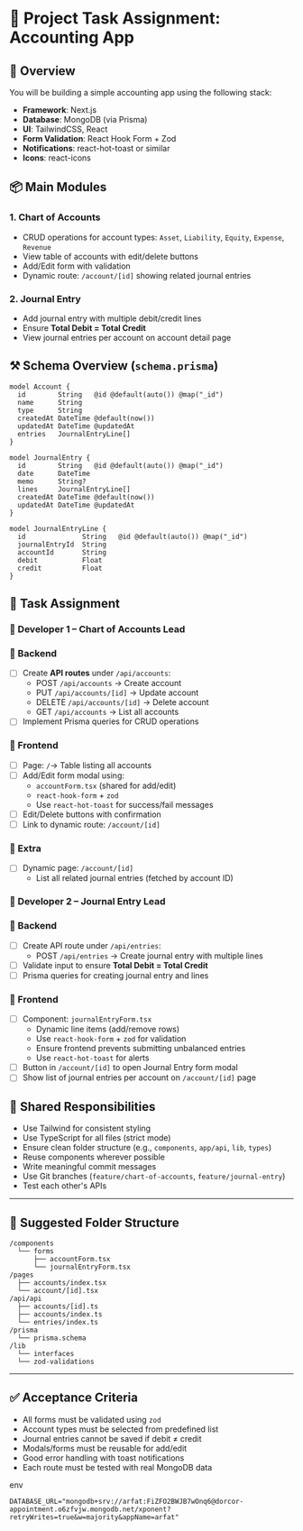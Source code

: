 # 📘 Project Task Assignment: Accounting App

## 🧩 Overview

You will be building a simple accounting app using the following stack:

- **Framework**: Next.js
- **Database**: MongoDB (via Prisma)
- **UI**: TailwindCSS, React
- **Form Validation**: React Hook Form + Zod
- **Notifications**: react-hot-toast or similar
- **Icons**: react-icons

## 📦 Main Modules

### 1. Chart of Accounts

- CRUD operations for account types: `Asset`, `Liability`, `Equity`, `Expense`, `Revenue`
- View table of accounts with edit/delete buttons
- Add/Edit form with validation
- Dynamic route: `/account/[id]` showing related journal entries

### 2. Journal Entry

- Add journal entry with multiple debit/credit lines
- Ensure **Total Debit = Total Credit**
- View journal entries per account on account detail page

## ⚒️ Schema Overview (`schema.prisma`)

```
model Account {
  id        String   @id @default(auto()) @map("_id")
  name      String
  type      String
  createdAt DateTime @default(now())
  updatedAt DateTime @updatedAt
  entries   JournalEntryLine[]
}

model JournalEntry {
  id        String   @id @default(auto()) @map("_id")
  date      DateTime
  memo      String?
  lines     JournalEntryLine[]
  createdAt DateTime @default(now())
  updatedAt DateTime @updatedAt
}

model JournalEntryLine {
  id              String   @id @default(auto()) @map("_id")
  journalEntryId  String
  accountId       String
  debit           Float
  credit          Float
}

```

## 👥 Task Assignment

### 🔹 Developer 1 – Chart of Accounts Lead

### 🔧 Backend

- [ ] Create **API routes** under `/api/accounts`:
  - POST `/api/accounts` → Create account
  - PUT `/api/accounts/[id]` → Update account
  - DELETE `/api/accounts/[id]` → Delete account
  - GET `/api/accounts` → List all accounts
- [ ] Implement Prisma queries for CRUD operations

### 🎨 Frontend

- [ ] Page: `/`→ Table listing all accounts
- [ ] Add/Edit form modal using:
  - `accountForm.tsx` (shared for add/edit)
  - `react-hook-form` + `zod`
  - Use `react-hot-toast` for success/fail messages
- [ ] Edit/Delete buttons with confirmation
- [ ] Link to dynamic route: `/account/[id]`

### 📄 Extra

- [ ] Dynamic page: `/account/[id]`
  - List all related journal entries (fetched by account ID)

### 🔹 Developer 2 – Journal Entry Lead

### 🔧 Backend

- [ ] Create API route under `/api/entries`:
  - POST `/api/entries` → Create journal entry with multiple lines
- [ ] Validate input to ensure **Total Debit = Total Credit**
- [ ] Prisma queries for creating journal entry and lines

### 🎨 Frontend

- [ ] Component: `journalEntryForm.tsx`
  - Dynamic line items (add/remove rows)
  - Use `react-hook-form` + `zod` for validation
  - Ensure frontend prevents submitting unbalanced entries
  - Use `react-hot-toast` for alerts
- [ ] Button in `/account/[id]` to open Journal Entry form modal
- [ ] Show list of journal entries per account on `/account/[id]` page

## 🧠 Shared Responsibilities

- Use Tailwind for consistent styling
- Use TypeScript for all files (strict mode)
- Ensure clean folder structure (e.g., `components`, `app/api`, `lib`, `types`)
- Reuse components wherever possible
- Write meaningful commit messages
- Use Git branches (`feature/chart-of-accounts`, `feature/journal-entry`)
- Test each other's APIs

---

## 📁 Suggested Folder Structure

```
/components
  └── forms
      ├── accountForm.tsx
      └── journalEntryForm.tsx
/pages
  ├── accounts/index.tsx
  └── account/[id].tsx
/api/api
  ├── accounts/[id].ts
  ├── accounts/index.ts
  └── entries/index.ts
/prisma
  └── prisma.schema
/lib
  └── interfaces
  └── zod-validations

```

---

## ✅ Acceptance Criteria

- All forms must be validated using `zod`
- Account types must be selected from predefined list
- Journal entries cannot be saved if debit ≠ credit
- Modals/forms must be reusable for add/edit
- Good error handling with toast notifications
- Each route must be tested with real MongoDB data

env

```
DATABASE_URL="mongodb+srv://arfat:FiZFO2BWJB7wOnq6@dorcor-appointment.o6zfvjw.mongodb.net/xponent?retryWrites=true&w=majority&appName=arfat"
```
